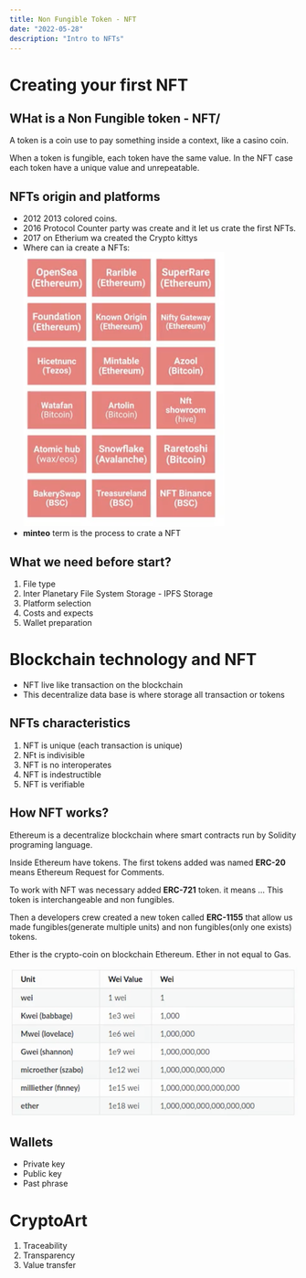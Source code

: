 ```yaml
---
title: Non Fungible Token - NFT
date: "2022-05-28"
description: "Intro to NFTs"
---
```


<!-- date: año-mes-día -->

# Creating your first NFT

## WHat is a Non Fungible token - NFT/

A token is a coin use to pay something inside a context, like a casino coin.

When a token is fungible, each token have the same value. In the NFT case each token have a unique value and unrepeatable.

## NFTs origin and platforms

- 2012 2013 colored coins.
- 2016 Protocol Counter party was create and it let us crate the first NFTs.
- 2017 on Etherium wa created the Crypto kittys
- Where can ia create a NFTs:
  ![](./img/nft-creatiom.png)
- **minteo** term is the process to crate a NFT

## What we need before start?

1. File type
2. Inter Planetary File System Storage - IPFS Storage
3. Platform selection
4. Costs and expects
5. Wallet preparation

# Blockchain technology and NFT

- NFT live like transaction on the blockchain
- This decentralize data base is where storage all transaction or tokens

## NFTs characteristics

1. NFT is unique (each transaction is unique)
2. NFt is indivisible
3. NFT is no interoperates
4. NFT is indestructible
5. NFT is verifiable

## How NFT works?

Ethereum is a decentralize blockchain where smart contracts run by Solidity programing language.

Inside Ethereum have tokens. The first tokens added was named **ERC-20** means Ethereum Request for Comments.

To work with NFT was necessary added **ERC-721** token. it means ...
This token is interchangeable and non fungibles.

Then a developers crew created a new token called **ERC-1155** that allow us made fungibles(generate multiple units) and non fungibles(only one exists) tokens.

Ether is the crypto-coin on blockchain Ethereum.
Ether in not equal to Gas.

![](./img/prices.png)

## Wallets

- Private key
- Public key
- Past phrase

# CryptoArt

1. Traceability
2. Transparency
3. Value transfer
